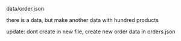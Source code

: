 data/order.json

there is a data, but make another data with hundred products

update:
dont create in new file, create new order data in  orders.json

